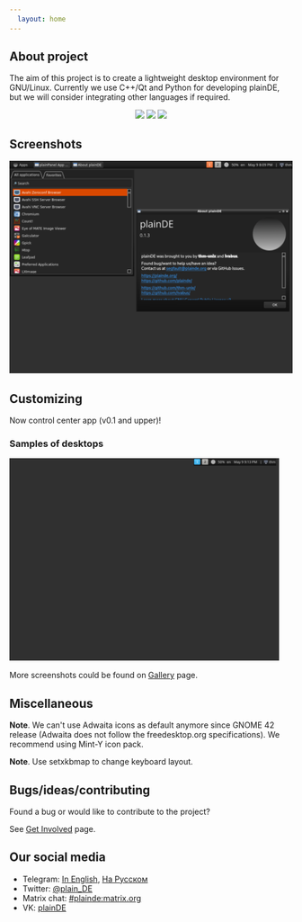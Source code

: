 ```yaml
---
  layout: home
---
```


## About project

The aim of this project is to create a lightweight desktop environment for GNU/Linux. Currently we use C++/Qt and Python for developing plainDE, but we will consider integrating other languages if required.

<div align=center>
  <img src="https://img.shields.io/github/last-commit/plainDE/plainPanel?style=flat">
  <img src="https://img.shields.io/github/license/plainDE/plainPanel?style=flat">
  <img src="https://img.shields.io/aur/version/plainde-meta?style=flat">
</div>

## Screenshots

<img src="scr/scr0.1.3.png" width="640">


## Customizing

Now control center app (v0.1 and upper)!

### Samples of desktops

<img src="scr/tweaks/tweak_1.png" width="480">

More screenshots could be found on [Gallery](/gallery) page.

## Miscellaneous

**Note**. We can't use Adwaita icons as default anymore since GNOME 42 release (Adwaita does not follow the freedesktop.org specifications). We recommend using Mint-Y icon pack.

**Note**. Use setxkbmap to change keyboard layout.

## Bugs/ideas/contributing

Found a bug or would like to contribute to the project?

See <a href="https://plainde.org/pages/get-involved">Get Involved</a> page.

## Our social media

- Telegram: <a href="https://t.me/plainDENews">In English</a>, <a href="https://t.me/plainDENewsRUS">На Русском</a>
- Twitter: <a href="https://twitter.com/plain_DE">@plain_DE</a>
- Matrix chat: <a href="https://matrix.to/#/#plainde:matrix.org">#plainde:matrix.org</a>
- VK: <a href="https://vk.com/plainDE">plainDE</a>
